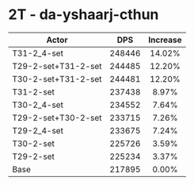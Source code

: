 # 2T - da-yshaarj-cthun
| Actor | DPS | Increase |
|---|:---:|:---:|
|T31-2_4-set|248446|14.02%|
|T29-2-set+T31-2-set|244485|12.20%|
|T30-2-set+T31-2-set|244481|12.20%|
|T31-2-set|237438|8.97%|
|T30-2_4-set|234552|7.64%|
|T29-2-set+T30-2-set|233715|7.26%|
|T29-2_4-set|233675|7.24%|
|T30-2-set|225726|3.59%|
|T29-2-set|225234|3.37%|
|Base|217895|0.00%|
